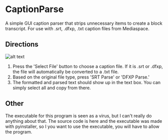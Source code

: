 # CaptionParse
A simple GUI caption parser that strips unnecessary items to create a block transcript. For use with .srt, .dfxp, .txt caption files from Mediaspace.

## Directions
![alt text](https://i.imgur.com/5TvxBpb.png)

1. Press the 'Select File' button to choose a caption file. If it is .srt or .dfxp, the file will automatically be converted to a .txt file. 
2. Based on the original file type, press 'SRT Parse' or 'DFXP Parse.' 
3. The formatted and parsed text should show up in the text box. You can simply select all and copy from there.

## Other
The executable for this program is seen as a virus, but I can't really do anything about that. The source code is here and the executable was made with pyinstaller, so I you want to use the executable, you will have to allow the program.
